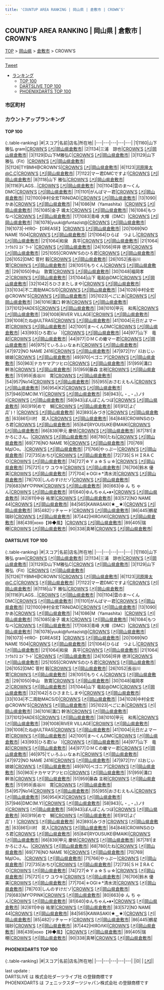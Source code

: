 ```yaml
---
title: 'COUNTUP AREA RANKING | 岡山県 | 倉敷市 | CROWN’S'
---
```

## COUNTUP AREA RANKING | 岡山県 | 倉敷市 | CROWN’S

[TOP](/darts/rank/) > [岡山県](/darts/rank/岡山県/) > [倉敷市](/darts/rank/岡山県/倉敷市/) > CROWN’S

___

<a href="https://twitter.com/share?ref_src=twsrc%5Etfw" data-text="COUNTUP AREA RANKING | 岡山県倉敷市CROWN’S" class="twitter-share-button" data-hashtags="DARTSLIVE,PHOENIXDARTS,darts,ダーツ" data-show-count="false">Tweet</a>

* [ランキング](#カウントアップランキング)
    * [TOP 100](#top-100)
    * [DARTSLIVE TOP 100](#dartslive-top-100)
    * [PHOENIXDARTS TOP 100](#phoenixdarts-top-100)

### 市区町村

<ul>

</ul>

### カウントアップランキング

#### TOP 100



{:.table-ranking}
|#|スコア|名前|店名|所在地|
|---|---|---|---|---|
|1|1160|<span class="rank-name-dl">山下 雅弘 gram</span>|<a href="/darts/rank/shops/942f8c619a109964f454cb89828a1cfe.html">CROWN’S</a> <a href="https://search.dartslive.com/jp/shop/942f8c619a109964f454cb89828a1cfe">[↗]</a>|<a href="/darts/rank/岡山県/倉敷市">岡山県倉敷市</a>|
|2|1134|<span class="rank-name-dl">三浦　諒也</span>|<a href="/darts/rank/shops/942f8c619a109964f454cb89828a1cfe.html">CROWN’S</a> <a href="https://search.dartslive.com/jp/shop/942f8c619a109964f454cb89828a1cfe">[↗]</a>|<a href="/darts/rank/岡山県/倉敷市">岡山県倉敷市</a>|
|3|1129|<span class="rank-name-dl">D山下M雅弘C</span>|<a href="/darts/rank/shops/942f8c619a109964f454cb89828a1cfe.html">CROWN’S</a> <a href="https://search.dartslive.com/jp/shop/942f8c619a109964f454cb89828a1cfe">[↗]</a>|<a href="/darts/rank/岡山県/倉敷市">岡山県倉敷市</a>|
|3|1129|<span class="rank-name-dl">山下 雅弘（Fit）</span>|<a href="/darts/rank/shops/942f8c619a109964f454cb89828a1cfe.html">CROWN’S</a> <a href="https://search.dartslive.com/jp/shop/942f8c619a109964f454cb89828a1cfe">[↗]</a>|<a href="/darts/rank/岡山県/倉敷市">岡山県倉敷市</a>|
|5|1126|<span class="rank-name-dl">TYBMH@CROWN&#x27;S</span>|<a href="/darts/rank/shops/942f8c619a109964f454cb89828a1cfe.html">CROWN’S</a> <a href="https://search.dartslive.com/jp/shop/942f8c619a109964f454cb89828a1cfe">[↗]</a>|<a href="/darts/rank/岡山県/倉敷市">岡山県倉敷市</a>|
|6|1123|<span class="rank-name-dl">河原隆太@C.C</span>|<a href="/darts/rank/shops/942f8c619a109964f454cb89828a1cfe.html">CROWN’S</a> <a href="https://search.dartslive.com/jp/shop/942f8c619a109964f454cb89828a1cfe">[↗]</a>|<a href="/darts/rank/岡山県/倉敷市">岡山県倉敷市</a>|
|7|1122|<span class="rank-name-dl">マー君DMCですよ!</span>|<a href="/darts/rank/shops/942f8c619a109964f454cb89828a1cfe.html">CROWN’S</a> <a href="https://search.dartslive.com/jp/shop/942f8c619a109964f454cb89828a1cfe">[↗]</a>|<a href="/darts/rank/岡山県/倉敷市">岡山県倉敷市</a>|
|8|1118|<span class="rank-name-dl">山下 雅弘</span>|<a href="/darts/rank/shops/942f8c619a109964f454cb89828a1cfe.html">CROWN’S</a> <a href="https://search.dartslive.com/jp/shop/942f8c619a109964f454cb89828a1cfe">[↗]</a>|<a href="/darts/rank/岡山県/倉敷市">岡山県倉敷市</a>|
|9|1116|<span class="rank-name-dl">FLAGS...</span>|<a href="/darts/rank/shops/942f8c619a109964f454cb89828a1cfe.html">CROWN’S</a> <a href="https://search.dartslive.com/jp/shop/942f8c619a109964f454cb89828a1cfe">[↗]</a>|<a href="/darts/rank/岡山県/倉敷市">岡山県倉敷市</a>|
|10|1104|<span class="rank-name-dl">雲のま〜くんDMC</span>|<a href="/darts/rank/shops/942f8c619a109964f454cb89828a1cfe.html">CROWN’S</a> <a href="https://search.dartslive.com/jp/shop/942f8c619a109964f454cb89828a1cfe">[↗]</a>|<a href="/darts/rank/岡山県/倉敷市">岡山県倉敷市</a>|
|11|1101|<span class="rank-name-dl">がんばマー君</span>|<a href="/darts/rank/shops/942f8c619a109964f454cb89828a1cfe.html">CROWN’S</a> <a href="https://search.dartslive.com/jp/shop/942f8c619a109964f454cb89828a1cfe">[↗]</a>|<a href="/darts/rank/岡山県/倉敷市">岡山県倉敷市</a>|
|12|1100|<span class="rank-name-dl">中村全宏TRiNiDAD</span>|<a href="/darts/rank/shops/942f8c619a109964f454cb89828a1cfe.html">CROWN’S</a> <a href="https://search.dartslive.com/jp/shop/942f8c619a109964f454cb89828a1cfe">[↗]</a>|<a href="/darts/rank/岡山県/倉敷市">岡山県倉敷市</a>|
|13|1090|<span class="rank-name-dl">かあ</span>|<a href="/darts/rank/shops/942f8c619a109964f454cb89828a1cfe.html">CROWN’S</a> <a href="https://search.dartslive.com/jp/shop/942f8c619a109964f454cb89828a1cfe">[↗]</a>|<a href="/darts/rank/岡山県/倉敷市">岡山県倉敷市</a>|
|14|1086|<span class="rank-name-dl">M（Yamashita）</span>|<a href="/darts/rank/shops/942f8c619a109964f454cb89828a1cfe.html">CROWN’S</a> <a href="https://search.dartslive.com/jp/shop/942f8c619a109964f454cb89828a1cfe">[↗]</a>|<a href="/darts/rank/岡山県/倉敷市">岡山県倉敷市</a>|
|15|1085|<span class="rank-name-dl">金子 颯太</span>|<a href="/darts/rank/shops/942f8c619a109964f454cb89828a1cfe.html">CROWN’S</a> <a href="https://search.dartslive.com/jp/shop/942f8c619a109964f454cb89828a1cfe">[↗]</a>|<a href="/darts/rank/岡山県/倉敷市">岡山県倉敷市</a>|
|16|1084|<span class="rank-name-dl">もつなべ</span>|<a href="/darts/rank/shops/942f8c619a109964f454cb89828a1cfe.html">CROWN’S</a> <a href="https://search.dartslive.com/jp/shop/942f8c619a109964f454cb89828a1cfe">[↗]</a>|<a href="/darts/rank/岡山県/倉敷市">岡山県倉敷市</a>|
|17|1083|<span class="rank-name-dl">青峰 大輝（DMC）</span>|<a href="/darts/rank/shops/942f8c619a109964f454cb89828a1cfe.html">CROWN’S</a> <a href="https://search.dartslive.com/jp/shop/942f8c619a109964f454cb89828a1cfe">[↗]</a>|<a href="/darts/rank/岡山県/倉敷市">岡山県倉敷市</a>|
|18|1078|<span class="rank-name-dl">yuuki@funtazist@</span>|<a href="/darts/rank/shops/942f8c619a109964f454cb89828a1cfe.html">CROWN’S</a> <a href="https://search.dartslive.com/jp/shop/942f8c619a109964f454cb89828a1cfe">[↗]</a>|<a href="/darts/rank/岡山県/倉敷市">岡山県倉敷市</a>|
|19|1073|<span class="rank-name-dl">-H!RO-【GREASE】</span>|<a href="/darts/rank/shops/942f8c619a109964f454cb89828a1cfe.html">CROWN’S</a> <a href="https://search.dartslive.com/jp/shop/942f8c619a109964f454cb89828a1cfe">[↗]</a>|<a href="/darts/rank/岡山県/倉敷市">岡山県倉敷市</a>|
|20|1069|<span class="rank-name-dl">NO NAME 1504</span>|<a href="/darts/rank/shops/942f8c619a109964f454cb89828a1cfe.html">CROWN’S</a> <a href="https://search.dartslive.com/jp/shop/942f8c619a109964f454cb89828a1cfe">[↗]</a>|<a href="/darts/rank/岡山県/倉敷市">岡山県倉敷市</a>|
|21|1064|<span class="rank-name-dl">ひらば　つよし</span>|<a href="/darts/rank/shops/942f8c619a109964f454cb89828a1cfe.html">CROWN’S</a> <a href="https://search.dartslive.com/jp/shop/942f8c619a109964f454cb89828a1cfe">[↗]</a>|<a href="/darts/rank/岡山県/倉敷市">岡山県倉敷市</a>|
|21|1064|<span class="rank-name-dl">和泉　真平</span>|<a href="/darts/rank/shops/942f8c619a109964f454cb89828a1cfe.html">CROWN’S</a> <a href="https://search.dartslive.com/jp/shop/942f8c619a109964f454cb89828a1cfe">[↗]</a>|<a href="/darts/rank/岡山県/倉敷市">岡山県倉敷市</a>|
|21|1064|<span class="rank-name-dl">ﾌｧｳﾙｸｽ ｴﾄﾞﾜｰﾄﾞ</span>|<a href="/darts/rank/shops/942f8c619a109964f454cb89828a1cfe.html">CROWN’S</a> <a href="https://search.dartslive.com/jp/shop/942f8c619a109964f454cb89828a1cfe">[↗]</a>|<a href="/darts/rank/岡山県/倉敷市">岡山県倉敷市</a>|
|24|1056|<span class="rank-name-dl">坪井 徳洋</span>|<a href="/darts/rank/shops/942f8c619a109964f454cb89828a1cfe.html">CROWN’S</a> <a href="https://search.dartslive.com/jp/shop/942f8c619a109964f454cb89828a1cfe">[↗]</a>|<a href="/darts/rank/岡山県/倉敷市">岡山県倉敷市</a>|
|25|1055|<span class="rank-name-dl">CROWN&#x27;Sのひろ君</span>|<a href="/darts/rank/shops/942f8c619a109964f454cb89828a1cfe.html">CROWN’S</a> <a href="https://search.dartslive.com/jp/shop/942f8c619a109964f454cb89828a1cfe">[↗]</a>|<a href="/darts/rank/岡山県/倉敷市">岡山県倉敷市</a>|
|26|1052|<span class="rank-name-dl">DMC 菅村 毅</span>|<a href="/darts/rank/shops/942f8c619a109964f454cb89828a1cfe.html">CROWN’S</a> <a href="https://search.dartslive.com/jp/shop/942f8c619a109964f454cb89828a1cfe">[↗]</a>|<a href="/darts/rank/岡山県/倉敷市">岡山県倉敷市</a>|
|26|1052|<span class="rank-name-dl">長谷川 寛</span>|<a href="/darts/rank/shops/942f8c619a109964f454cb89828a1cfe.html">CROWN’S</a> <a href="https://search.dartslive.com/jp/shop/942f8c619a109964f454cb89828a1cfe">[↗]</a>|<a href="/darts/rank/岡山県/倉敷市">岡山県倉敷市</a>|
|28|1051|<span class="rank-name-dl">もりくん</span>|<a href="/darts/rank/shops/942f8c619a109964f454cb89828a1cfe.html">CROWN’S</a> <a href="https://search.dartslive.com/jp/shop/942f8c619a109964f454cb89828a1cfe">[↗]</a>|<a href="/darts/rank/岡山県/倉敷市">岡山県倉敷市</a>|
|29|1050|<span class="rank-name-dl">中山　敦寛</span>|<a href="/darts/rank/shops/942f8c619a109964f454cb89828a1cfe.html">CROWN’S</a> <a href="https://search.dartslive.com/jp/shop/942f8c619a109964f454cb89828a1cfe">[↗]</a>|<a href="/darts/rank/岡山県/倉敷市">岡山県倉敷市</a>|
|30|1048|<span class="rank-name-dl">福岡孝之</span>|<a href="/darts/rank/shops/942f8c619a109964f454cb89828a1cfe.html">CROWN’S</a> <a href="https://search.dartslive.com/jp/shop/942f8c619a109964f454cb89828a1cfe">[↗]</a>|<a href="/darts/rank/岡山県/倉敷市">岡山県倉敷市</a>|
|31|1044|<span class="rank-name-dl">山下 竜起@DMC</span>|<a href="/darts/rank/shops/942f8c619a109964f454cb89828a1cfe.html">CROWN’S</a> <a href="https://search.dartslive.com/jp/shop/942f8c619a109964f454cb89828a1cfe">[↗]</a>|<a href="/darts/rank/岡山県/倉敷市">岡山県倉敷市</a>|
|32|1042|<span class="rank-name-dl">ろひさまたしまや</span>|<a href="/darts/rank/shops/942f8c619a109964f454cb89828a1cfe.html">CROWN’S</a> <a href="https://search.dartslive.com/jp/shop/942f8c619a109964f454cb89828a1cfe">[↗]</a>|<a href="/darts/rank/岡山県/倉敷市">岡山県倉敷市</a>|
|33|1034|<span class="rank-name-dl">不二周助MACS/D</span>|<a href="/darts/rank/shops/942f8c619a109964f454cb89828a1cfe.html">CROWN’S</a> <a href="https://search.dartslive.com/jp/shop/942f8c619a109964f454cb89828a1cfe">[↗]</a>|<a href="/darts/rank/岡山県/倉敷市">岡山県倉敷市</a>|
|34|1028|<span class="rank-name-dl">中村全宏@CROWN&#x27;S</span>|<a href="/darts/rank/shops/942f8c619a109964f454cb89828a1cfe.html">CROWN’S</a> <a href="https://search.dartslive.com/jp/shop/942f8c619a109964f454cb89828a1cfe">[↗]</a>|<a href="/darts/rank/岡山県/倉敷市">岡山県倉敷市</a>|
|35|1023|<span class="rank-name-dl">べごにあ</span>|<a href="/darts/rank/shops/942f8c619a109964f454cb89828a1cfe.html">CROWN’S</a> <a href="https://search.dartslive.com/jp/shop/942f8c619a109964f454cb89828a1cfe">[↗]</a>|<a href="/darts/rank/岡山県/倉敷市">岡山県倉敷市</a>|
|36|1016|<span class="rank-name-dl">溝口 幹浩</span>|<a href="/darts/rank/shops/942f8c619a109964f454cb89828a1cfe.html">CROWN’S</a> <a href="https://search.dartslive.com/jp/shop/942f8c619a109964f454cb89828a1cfe">[↗]</a>|<a href="/darts/rank/岡山県/倉敷市">岡山県倉敷市</a>|
|37|1012|<span class="rank-name-dl">HADES</span>|<a href="/darts/rank/shops/942f8c619a109964f454cb89828a1cfe.html">CROWN’S</a> <a href="https://search.dartslive.com/jp/shop/942f8c619a109964f454cb89828a1cfe">[↗]</a>|<a href="/darts/rank/岡山県/倉敷市">岡山県倉敷市</a>|
|38|1010|<span class="rank-name-dl">甲元　和馬</span>|<a href="/darts/rank/shops/942f8c619a109964f454cb89828a1cfe.html">CROWN’S</a> <a href="https://search.dartslive.com/jp/shop/942f8c619a109964f454cb89828a1cfe">[↗]</a>|<a href="/darts/rank/岡山県/倉敷市">岡山県倉敷市</a>|
|39|1008|<span class="rank-name-dl">RIVER VILLAGE</span>|<a href="/darts/rank/shops/942f8c619a109964f454cb89828a1cfe.html">CROWN’S</a> <a href="https://search.dartslive.com/jp/shop/942f8c619a109964f454cb89828a1cfe">[↗]</a>|<a href="/darts/rank/岡山県/倉敷市">岡山県倉敷市</a>|
|39|1008|<span class="rank-name-dl">たね@ULTRAS</span>|<a href="/darts/rank/shops/942f8c619a109964f454cb89828a1cfe.html">CROWN’S</a> <a href="https://search.dartslive.com/jp/shop/942f8c619a109964f454cb89828a1cfe">[↗]</a>|<a href="/darts/rank/岡山県/倉敷市">岡山県倉敷市</a>|
|41|1004|<span class="rank-name-dl">元日だよマー君</span>|<a href="/darts/rank/shops/942f8c619a109964f454cb89828a1cfe.html">CROWN’S</a> <a href="https://search.dartslive.com/jp/shop/942f8c619a109964f454cb89828a1cfe">[↗]</a>|<a href="/darts/rank/岡山県/倉敷市">岡山県倉敷市</a>|
|42|1001|<span class="rank-name-dl">ま〜くんDMC</span>|<a href="/darts/rank/shops/942f8c619a109964f454cb89828a1cfe.html">CROWN’S</a> <a href="https://search.dartslive.com/jp/shop/942f8c619a109964f454cb89828a1cfe">[↗]</a>|<a href="/darts/rank/岡山県/倉敷市">岡山県倉敷市</a>|
|43|993|<span class="rank-name-dl">ひろ君(*´ω｀*)</span>|<a href="/darts/rank/shops/942f8c619a109964f454cb89828a1cfe.html">CROWN’S</a> <a href="https://search.dartslive.com/jp/shop/942f8c619a109964f454cb89828a1cfe">[↗]</a>|<a href="/darts/rank/岡山県/倉敷市">岡山県倉敷市</a>|
|44|977|<span class="rank-name-dl">山下　竜起</span>|<a href="/darts/rank/shops/942f8c619a109964f454cb89828a1cfe.html">CROWN’S</a> <a href="https://search.dartslive.com/jp/shop/942f8c619a109964f454cb89828a1cfe">[↗]</a>|<a href="/darts/rank/岡山県/倉敷市">岡山県倉敷市</a>|
|44|977|<span class="rank-name-dl">ＤＭＣの蠍マー君</span>|<a href="/darts/rank/shops/942f8c619a109964f454cb89828a1cfe.html">CROWN’S</a> <a href="https://search.dartslive.com/jp/shop/942f8c619a109964f454cb89828a1cfe">[↗]</a>|<a href="/darts/rank/岡山県/倉敷市">岡山県倉敷市</a>|
|46|975|<span class="rank-name-dl">てぃろふぃなぁれ</span>|<a href="/darts/rank/shops/942f8c619a109964f454cb89828a1cfe.html">CROWN’S</a> <a href="https://search.dartslive.com/jp/shop/942f8c619a109964f454cb89828a1cfe">[↗]</a>|<a href="/darts/rank/岡山県/倉敷市">岡山県倉敷市</a>|
|47|972|<span class="rank-name-dl">NO NAME 2416</span>|<a href="/darts/rank/shops/942f8c619a109964f454cb89828a1cfe.html">CROWN’S</a> <a href="https://search.dartslive.com/jp/shop/942f8c619a109964f454cb89828a1cfe">[↗]</a>|<a href="/darts/rank/岡山県/倉敷市">岡山県倉敷市</a>|
|47|972|<span class="rank-name-dl">ｱﾏｿﾞﾈｽおじぃ娘娘</span>|<a href="/darts/rank/shops/942f8c619a109964f454cb89828a1cfe.html">CROWN’S</a> <a href="https://search.dartslive.com/jp/shop/942f8c619a109964f454cb89828a1cfe">[↗]</a>|<a href="/darts/rank/岡山県/倉敷市">岡山県倉敷市</a>|
|49|970|<span class="rank-name-dl">ベゴニア</span>|<a href="/darts/rank/shops/942f8c619a109964f454cb89828a1cfe.html">CROWN’S</a> <a href="https://search.dartslive.com/jp/shop/942f8c619a109964f454cb89828a1cfe">[↗]</a>|<a href="/darts/rank/岡山県/倉敷市">岡山県倉敷市</a>|
|50|963|<span class="rank-name-dl">ナカヤマアツヒロ</span>|<a href="/darts/rank/shops/942f8c619a109964f454cb89828a1cfe.html">CROWN’S</a> <a href="https://search.dartslive.com/jp/shop/942f8c619a109964f454cb89828a1cfe">[↗]</a>|<a href="/darts/rank/岡山県/倉敷市">岡山県倉敷市</a>|
|51|959|<span class="rank-name-dl">溝口　幹浩</span>|<a href="/darts/rank/shops/942f8c619a109964f454cb89828a1cfe.html">CROWN’S</a> <a href="https://search.dartslive.com/jp/shop/942f8c619a109964f454cb89828a1cfe">[↗]</a>|<a href="/darts/rank/岡山県/倉敷市">岡山県倉敷市</a>|
|51|959|<span class="rank-name-dl">藤森 主税</span>|<a href="/darts/rank/shops/942f8c619a109964f454cb89828a1cfe.html">CROWN’S</a> <a href="https://search.dartslive.com/jp/shop/942f8c619a109964f454cb89828a1cfe">[↗]</a>|<a href="/darts/rank/岡山県/倉敷市">岡山県倉敷市</a>|
|51|959|<span class="rank-name-dl">長谷川　寛</span>|<a href="/darts/rank/shops/942f8c619a109964f454cb89828a1cfe.html">CROWN’S</a> <a href="https://search.dartslive.com/jp/shop/942f8c619a109964f454cb89828a1cfe">[↗]</a>|<a href="/darts/rank/岡山県/倉敷市">岡山県倉敷市</a>|
|54|957|<span class="rank-name-dl">No14</span>|<a href="/darts/rank/shops/942f8c619a109964f454cb89828a1cfe.html">CROWN’S</a> <a href="https://search.dartslive.com/jp/shop/942f8c619a109964f454cb89828a1cfe">[↗]</a>|<a href="/darts/rank/岡山県/倉敷市">岡山県倉敷市</a>|
|55|955|<span class="rank-name-dl">おさむえもん</span>|<a href="/darts/rank/shops/942f8c619a109964f454cb89828a1cfe.html">CROWN’S</a> <a href="https://search.dartslive.com/jp/shop/942f8c619a109964f454cb89828a1cfe">[↗]</a>|<a href="/darts/rank/岡山県/倉敷市">岡山県倉敷市</a>|
|56|954|<span class="rank-name-dl">K2</span>|<a href="/darts/rank/shops/942f8c619a109964f454cb89828a1cfe.html">CROWN’S</a> <a href="https://search.dartslive.com/jp/shop/942f8c619a109964f454cb89828a1cfe">[↗]</a>|<a href="/darts/rank/岡山県/倉敷市">岡山県倉敷市</a>|
|57|946|<span class="rank-name-dl">DMC(M.Y)</span>|<a href="/darts/rank/shops/942f8c619a109964f454cb89828a1cfe.html">CROWN’S</a> <a href="https://search.dartslive.com/jp/shop/942f8c619a109964f454cb89828a1cfe">[↗]</a>|<a href="/darts/rank/岡山県/倉敷市">岡山県倉敷市</a>|
|58|943|<span class="rank-name-dl">(。・_・。)ノﾀﾈ</span>|<a href="/darts/rank/shops/942f8c619a109964f454cb89828a1cfe.html">CROWN’S</a> <a href="https://search.dartslive.com/jp/shop/942f8c619a109964f454cb89828a1cfe">[↗]</a>|<a href="/darts/rank/岡山県/倉敷市">岡山県倉敷市</a>|
|58|943|<span class="rank-name-dl">ぽんぽこんつぼ</span>|<a href="/darts/rank/shops/942f8c619a109964f454cb89828a1cfe.html">CROWN’S</a> <a href="https://search.dartslive.com/jp/shop/942f8c619a109964f454cb89828a1cfe">[↗]</a>|<a href="/darts/rank/岡山県/倉敷市">岡山県倉敷市</a>|
|60|919|<span class="rank-name-dl">めで　鯛</span>|<a href="/darts/rank/shops/942f8c619a109964f454cb89828a1cfe.html">CROWN’S</a> <a href="https://search.dartslive.com/jp/shop/942f8c619a109964f454cb89828a1cfe">[↗]</a>|<a href="/darts/rank/岡山県/倉敷市">岡山県倉敷市</a>|
|61|912|<span class="rank-name-dl">よ(ﾟДﾟ)！</span>|<a href="/darts/rank/shops/942f8c619a109964f454cb89828a1cfe.html">CROWN’S</a> <a href="https://search.dartslive.com/jp/shop/942f8c619a109964f454cb89828a1cfe">[↗]</a>|<a href="/darts/rank/岡山県/倉敷市">岡山県倉敷市</a>|
|62|893|<span class="rank-name-dl">みづき</span>|<a href="/darts/rank/shops/942f8c619a109964f454cb89828a1cfe.html">CROWN’S</a> <a href="https://search.dartslive.com/jp/shop/942f8c619a109964f454cb89828a1cfe">[↗]</a>|<a href="/darts/rank/岡山県/倉敷市">岡山県倉敷市</a>|
|63|861|<span class="rank-name-dl">川村　奨人</span>|<a href="/darts/rank/shops/942f8c619a109964f454cb89828a1cfe.html">CROWN’S</a> <a href="https://search.dartslive.com/jp/shop/942f8c619a109964f454cb89828a1cfe">[↗]</a>|<a href="/darts/rank/岡山県/倉敷市">岡山県倉敷市</a>|
|64|848|<span class="rank-name-dl">CROWNSのひろ君</span>|<a href="/darts/rank/shops/942f8c619a109964f454cb89828a1cfe.html">CROWN’S</a> <a href="https://search.dartslive.com/jp/shop/942f8c619a109964f454cb89828a1cfe">[↗]</a>|<a href="/darts/rank/岡山県/倉敷市">岡山県倉敷市</a>|
|65|841|<span class="rank-name-dl">RYOUSUKE@MAIKI</span>|<a href="/darts/rank/shops/942f8c619a109964f454cb89828a1cfe.html">CROWN’S</a> <a href="https://search.dartslive.com/jp/shop/942f8c619a109964f454cb89828a1cfe">[↗]</a>|<a href="/darts/rank/岡山県/倉敷市">岡山県倉敷市</a>|
|66|839|<span class="rank-name-dl">甲元 慶依</span>|<a href="/darts/rank/shops/942f8c619a109964f454cb89828a1cfe.html">CROWN’S</a> <a href="https://search.dartslive.com/jp/shop/942f8c619a109964f454cb89828a1cfe">[↗]</a>|<a href="/darts/rank/岡山県/倉敷市">岡山県倉敷市</a>|
|67|781|<span class="rank-name-dl">まかろにさん。</span>|<a href="/darts/rank/shops/942f8c619a109964f454cb89828a1cfe.html">CROWN’S</a> <a href="https://search.dartslive.com/jp/shop/942f8c619a109964f454cb89828a1cfe">[↗]</a>|<a href="/darts/rank/岡山県/倉敷市">岡山県倉敷市</a>|
|68|780|<span class="rank-name-dl">たね</span>|<a href="/darts/rank/shops/942f8c619a109964f454cb89828a1cfe.html">CROWN’S</a> <a href="https://search.dartslive.com/jp/shop/942f8c619a109964f454cb89828a1cfe">[↗]</a>|<a href="/darts/rank/岡山県/倉敷市">岡山県倉敷市</a>|
|69|776|<span class="rank-name-dl">NO NAME 16</span>|<a href="/darts/rank/shops/942f8c619a109964f454cb89828a1cfe.html">CROWN’S</a> <a href="https://search.dartslive.com/jp/shop/942f8c619a109964f454cb89828a1cfe">[↗]</a>|<a href="/darts/rank/岡山県/倉敷市">岡山県倉敷市</a>|
|70|769|<span class="rank-name-dl">МдΙ○o。.</span>|<a href="/darts/rank/shops/942f8c619a109964f454cb89828a1cfe.html">CROWN’S</a> <a href="https://search.dartslive.com/jp/shop/942f8c619a109964f454cb89828a1cfe">[↗]</a>|<a href="/darts/rank/岡山県/倉敷市">岡山県倉敷市</a>|
|71|766|<span class="rank-name-dl">やっぷー</span>|<a href="/darts/rank/shops/942f8c619a109964f454cb89828a1cfe.html">CROWN’S</a> <a href="https://search.dartslive.com/jp/shop/942f8c619a109964f454cb89828a1cfe">[↗]</a>|<a href="/darts/rank/岡山県/倉敷市">岡山県倉敷市</a>|
|72|735|<span class="rank-name-dl">おちび</span>|<a href="/darts/rank/shops/942f8c619a109964f454cb89828a1cfe.html">CROWN’S</a> <a href="https://search.dartslive.com/jp/shop/942f8c619a109964f454cb89828a1cfe">[↗]</a>|<a href="/darts/rank/岡山県/倉敷市">岡山県倉敷市</a>|
|72|735|<span class="rank-name-dl">ＳＨＩЯＡＣＯ</span>|<a href="/darts/rank/shops/942f8c619a109964f454cb89828a1cfe.html">CROWN’S</a> <a href="https://search.dartslive.com/jp/shop/942f8c619a109964f454cb89828a1cfe">[↗]</a>|<a href="/darts/rank/岡山県/倉敷市">岡山県倉敷市</a>|
|74|727|<span class="rank-name-dl">☆Ｙａ☆Ｓｕ☆</span>|<a href="/darts/rank/shops/942f8c619a109964f454cb89828a1cfe.html">CROWN’S</a> <a href="https://search.dartslive.com/jp/shop/942f8c619a109964f454cb89828a1cfe">[↗]</a>|<a href="/darts/rank/岡山県/倉敷市">岡山県倉敷市</a>|
|75|721|<span class="rank-name-dl">ミワ ユウキ</span>|<a href="/darts/rank/shops/942f8c619a109964f454cb89828a1cfe.html">CROWN’S</a> <a href="https://search.dartslive.com/jp/shop/942f8c619a109964f454cb89828a1cfe">[↗]</a>|<a href="/darts/rank/岡山県/倉敷市">岡山県倉敷市</a>|
|76|706|<span class="rank-name-dl">鈴木 優美</span>|<a href="/darts/rank/shops/942f8c619a109964f454cb89828a1cfe.html">CROWN’S</a> <a href="https://search.dartslive.com/jp/shop/942f8c619a109964f454cb89828a1cfe">[↗]</a>|<a href="/darts/rank/岡山県/倉敷市">岡山県倉敷市</a>|
|77|704|<span class="rank-name-dl">＊OGI＊*清水流</span>|<a href="/darts/rank/shops/942f8c619a109964f454cb89828a1cfe.html">CROWN’S</a> <a href="https://search.dartslive.com/jp/shop/942f8c619a109964f454cb89828a1cfe">[↗]</a>|<a href="/darts/rank/岡山県/倉敷市">岡山県倉敷市</a>|
|78|703|<span class="rank-name-dl">しんのすけだゾ</span>|<a href="/darts/rank/shops/942f8c619a109964f454cb89828a1cfe.html">CROWN’S</a> <a href="https://search.dartslive.com/jp/shop/942f8c619a109964f454cb89828a1cfe">[↗]</a>|<a href="/darts/rank/岡山県/倉敷市">岡山県倉敷市</a>|
|79|683|<span class="rank-name-dl">MY♡PINK</span>|<a href="/darts/rank/shops/942f8c619a109964f454cb89828a1cfe.html">CROWN’S</a> <a href="https://search.dartslive.com/jp/shop/942f8c619a109964f454cb89828a1cfe">[↗]</a>|<a href="/darts/rank/岡山県/倉敷市">岡山県倉敷市</a>|
|80|663|<span class="rank-name-dl">ゆ ん ち ゃ ん</span>|<a href="/darts/rank/shops/942f8c619a109964f454cb89828a1cfe.html">CROWN’S</a> <a href="https://search.dartslive.com/jp/shop/942f8c619a109964f454cb89828a1cfe">[↗]</a>|<a href="/darts/rank/岡山県/倉敷市">岡山県倉敷市</a>|
|81|640|<span class="rank-name-dl">ゆんちゃん•ᴥ•</span>|<a href="/darts/rank/shops/942f8c619a109964f454cb89828a1cfe.html">CROWN’S</a> <a href="https://search.dartslive.com/jp/shop/942f8c619a109964f454cb89828a1cfe">[↗]</a>|<a href="/darts/rank/岡山県/倉敷市">岡山県倉敷市</a>|
|82|611|<span class="rank-name-dl">中谷 祐里</span>|<a href="/darts/rank/shops/942f8c619a109964f454cb89828a1cfe.html">CROWN’S</a> <a href="https://search.dartslive.com/jp/shop/942f8c619a109964f454cb89828a1cfe">[↗]</a>|<a href="/darts/rank/岡山県/倉敷市">岡山県倉敷市</a>|
|83|572|<span class="rank-name-dl">NO NAME 44</span>|<a href="/darts/rank/shops/942f8c619a109964f454cb89828a1cfe.html">CROWN’S</a> <a href="https://search.dartslive.com/jp/shop/942f8c619a109964f454cb89828a1cfe">[↗]</a>|<a href="/darts/rank/岡山県/倉敷市">岡山県倉敷市</a>|
|84|565|<span class="rank-name-dl">KAWASAKI(★‿★)</span>|<a href="/darts/rank/shops/942f8c619a109964f454cb89828a1cfe.html">CROWN’S</a> <a href="https://search.dartslive.com/jp/shop/942f8c619a109964f454cb89828a1cfe">[↗]</a>|<a href="/darts/rank/岡山県/倉敷市">岡山県倉敷市</a>|
|85|482|<span class="rank-name-dl">リチャード</span>|<a href="/darts/rank/shops/942f8c619a109964f454cb89828a1cfe.html">CROWN’S</a> <a href="https://search.dartslive.com/jp/shop/942f8c619a109964f454cb89828a1cfe">[↗]</a>|<a href="/darts/rank/岡山県/倉敷市">岡山県倉敷市</a>|
|86|445|<span class="rank-name-dl">鶴星瑞砂</span>|<a href="/darts/rank/shops/942f8c619a109964f454cb89828a1cfe.html">CROWN’S</a> <a href="https://search.dartslive.com/jp/shop/942f8c619a109964f454cb89828a1cfe">[↗]</a>|<a href="/darts/rank/岡山県/倉敷市">岡山県倉敷市</a>|
|87|442|<span class="rank-name-dl">НΙЯОΛКΙ</span>|<a href="/darts/rank/shops/942f8c619a109964f454cb89828a1cfe.html">CROWN’S</a> <a href="https://search.dartslive.com/jp/shop/942f8c619a109964f454cb89828a1cfe">[↗]</a>|<a href="/darts/rank/岡山県/倉敷市">岡山県倉敷市</a>|
|88|439|<span class="rank-name-dl">xoxo【神◆風】</span>|<a href="/darts/rank/shops/942f8c619a109964f454cb89828a1cfe.html">CROWN’S</a> <a href="https://search.dartslive.com/jp/shop/942f8c619a109964f454cb89828a1cfe">[↗]</a>|<a href="/darts/rank/岡山県/倉敷市">岡山県倉敷市</a>|
|89|405|<span class="rank-name-dl">瑞穂</span>|<a href="/darts/rank/shops/942f8c619a109964f454cb89828a1cfe.html">CROWN’S</a> <a href="https://search.dartslive.com/jp/shop/942f8c619a109964f454cb89828a1cfe">[↗]</a>|<a href="/darts/rank/岡山県/倉敷市">岡山県倉敷市</a>|
|90|338|<span class="rank-name-dl">真琴</span>|<a href="/darts/rank/shops/942f8c619a109964f454cb89828a1cfe.html">CROWN’S</a> <a href="https://search.dartslive.com/jp/shop/942f8c619a109964f454cb89828a1cfe">[↗]</a>|<a href="/darts/rank/岡山県/倉敷市">岡山県倉敷市</a>|


#### DARTSLIVE TOP 100



{:.table-ranking}
|#|スコア|名前|店名|所在地|
|---|---|---|---|---|
|1|1160|<span class="rank-name-dl">山下 雅弘 gram</span>|<a href="/darts/rank/shops/942f8c619a109964f454cb89828a1cfe.html">CROWN’S</a> <a href="https://search.dartslive.com/jp/shop/942f8c619a109964f454cb89828a1cfe">[↗]</a>|<a href="/darts/rank/岡山県/倉敷市">岡山県倉敷市</a>|
|2|1134|<span class="rank-name-dl">三浦　諒也</span>|<a href="/darts/rank/shops/942f8c619a109964f454cb89828a1cfe.html">CROWN’S</a> <a href="https://search.dartslive.com/jp/shop/942f8c619a109964f454cb89828a1cfe">[↗]</a>|<a href="/darts/rank/岡山県/倉敷市">岡山県倉敷市</a>|
|3|1129|<span class="rank-name-dl">D山下M雅弘C</span>|<a href="/darts/rank/shops/942f8c619a109964f454cb89828a1cfe.html">CROWN’S</a> <a href="https://search.dartslive.com/jp/shop/942f8c619a109964f454cb89828a1cfe">[↗]</a>|<a href="/darts/rank/岡山県/倉敷市">岡山県倉敷市</a>|
|3|1129|<span class="rank-name-dl">山下 雅弘（Fit）</span>|<a href="/darts/rank/shops/942f8c619a109964f454cb89828a1cfe.html">CROWN’S</a> <a href="https://search.dartslive.com/jp/shop/942f8c619a109964f454cb89828a1cfe">[↗]</a>|<a href="/darts/rank/岡山県/倉敷市">岡山県倉敷市</a>|
|5|1126|<span class="rank-name-dl">TYBMH@CROWN&#x27;S</span>|<a href="/darts/rank/shops/942f8c619a109964f454cb89828a1cfe.html">CROWN’S</a> <a href="https://search.dartslive.com/jp/shop/942f8c619a109964f454cb89828a1cfe">[↗]</a>|<a href="/darts/rank/岡山県/倉敷市">岡山県倉敷市</a>|
|6|1123|<span class="rank-name-dl">河原隆太@C.C</span>|<a href="/darts/rank/shops/942f8c619a109964f454cb89828a1cfe.html">CROWN’S</a> <a href="https://search.dartslive.com/jp/shop/942f8c619a109964f454cb89828a1cfe">[↗]</a>|<a href="/darts/rank/岡山県/倉敷市">岡山県倉敷市</a>|
|7|1122|<span class="rank-name-dl">マー君DMCですよ!</span>|<a href="/darts/rank/shops/942f8c619a109964f454cb89828a1cfe.html">CROWN’S</a> <a href="https://search.dartslive.com/jp/shop/942f8c619a109964f454cb89828a1cfe">[↗]</a>|<a href="/darts/rank/岡山県/倉敷市">岡山県倉敷市</a>|
|8|1118|<span class="rank-name-dl">山下 雅弘</span>|<a href="/darts/rank/shops/942f8c619a109964f454cb89828a1cfe.html">CROWN’S</a> <a href="https://search.dartslive.com/jp/shop/942f8c619a109964f454cb89828a1cfe">[↗]</a>|<a href="/darts/rank/岡山県/倉敷市">岡山県倉敷市</a>|
|9|1116|<span class="rank-name-dl">FLAGS...</span>|<a href="/darts/rank/shops/942f8c619a109964f454cb89828a1cfe.html">CROWN’S</a> <a href="https://search.dartslive.com/jp/shop/942f8c619a109964f454cb89828a1cfe">[↗]</a>|<a href="/darts/rank/岡山県/倉敷市">岡山県倉敷市</a>|
|10|1104|<span class="rank-name-dl">雲のま〜くんDMC</span>|<a href="/darts/rank/shops/942f8c619a109964f454cb89828a1cfe.html">CROWN’S</a> <a href="https://search.dartslive.com/jp/shop/942f8c619a109964f454cb89828a1cfe">[↗]</a>|<a href="/darts/rank/岡山県/倉敷市">岡山県倉敷市</a>|
|11|1101|<span class="rank-name-dl">がんばマー君</span>|<a href="/darts/rank/shops/942f8c619a109964f454cb89828a1cfe.html">CROWN’S</a> <a href="https://search.dartslive.com/jp/shop/942f8c619a109964f454cb89828a1cfe">[↗]</a>|<a href="/darts/rank/岡山県/倉敷市">岡山県倉敷市</a>|
|12|1100|<span class="rank-name-dl">中村全宏TRiNiDAD</span>|<a href="/darts/rank/shops/942f8c619a109964f454cb89828a1cfe.html">CROWN’S</a> <a href="https://search.dartslive.com/jp/shop/942f8c619a109964f454cb89828a1cfe">[↗]</a>|<a href="/darts/rank/岡山県/倉敷市">岡山県倉敷市</a>|
|13|1090|<span class="rank-name-dl">かあ</span>|<a href="/darts/rank/shops/942f8c619a109964f454cb89828a1cfe.html">CROWN’S</a> <a href="https://search.dartslive.com/jp/shop/942f8c619a109964f454cb89828a1cfe">[↗]</a>|<a href="/darts/rank/岡山県/倉敷市">岡山県倉敷市</a>|
|14|1086|<span class="rank-name-dl">M（Yamashita）</span>|<a href="/darts/rank/shops/942f8c619a109964f454cb89828a1cfe.html">CROWN’S</a> <a href="https://search.dartslive.com/jp/shop/942f8c619a109964f454cb89828a1cfe">[↗]</a>|<a href="/darts/rank/岡山県/倉敷市">岡山県倉敷市</a>|
|15|1085|<span class="rank-name-dl">金子 颯太</span>|<a href="/darts/rank/shops/942f8c619a109964f454cb89828a1cfe.html">CROWN’S</a> <a href="https://search.dartslive.com/jp/shop/942f8c619a109964f454cb89828a1cfe">[↗]</a>|<a href="/darts/rank/岡山県/倉敷市">岡山県倉敷市</a>|
|16|1084|<span class="rank-name-dl">もつなべ</span>|<a href="/darts/rank/shops/942f8c619a109964f454cb89828a1cfe.html">CROWN’S</a> <a href="https://search.dartslive.com/jp/shop/942f8c619a109964f454cb89828a1cfe">[↗]</a>|<a href="/darts/rank/岡山県/倉敷市">岡山県倉敷市</a>|
|17|1083|<span class="rank-name-dl">青峰 大輝（DMC）</span>|<a href="/darts/rank/shops/942f8c619a109964f454cb89828a1cfe.html">CROWN’S</a> <a href="https://search.dartslive.com/jp/shop/942f8c619a109964f454cb89828a1cfe">[↗]</a>|<a href="/darts/rank/岡山県/倉敷市">岡山県倉敷市</a>|
|18|1078|<span class="rank-name-dl">yuuki@funtazist@</span>|<a href="/darts/rank/shops/942f8c619a109964f454cb89828a1cfe.html">CROWN’S</a> <a href="https://search.dartslive.com/jp/shop/942f8c619a109964f454cb89828a1cfe">[↗]</a>|<a href="/darts/rank/岡山県/倉敷市">岡山県倉敷市</a>|
|19|1073|<span class="rank-name-dl">-H!RO-【GREASE】</span>|<a href="/darts/rank/shops/942f8c619a109964f454cb89828a1cfe.html">CROWN’S</a> <a href="https://search.dartslive.com/jp/shop/942f8c619a109964f454cb89828a1cfe">[↗]</a>|<a href="/darts/rank/岡山県/倉敷市">岡山県倉敷市</a>|
|20|1069|<span class="rank-name-dl">NO NAME 1504</span>|<a href="/darts/rank/shops/942f8c619a109964f454cb89828a1cfe.html">CROWN’S</a> <a href="https://search.dartslive.com/jp/shop/942f8c619a109964f454cb89828a1cfe">[↗]</a>|<a href="/darts/rank/岡山県/倉敷市">岡山県倉敷市</a>|
|21|1064|<span class="rank-name-dl">ひらば　つよし</span>|<a href="/darts/rank/shops/942f8c619a109964f454cb89828a1cfe.html">CROWN’S</a> <a href="https://search.dartslive.com/jp/shop/942f8c619a109964f454cb89828a1cfe">[↗]</a>|<a href="/darts/rank/岡山県/倉敷市">岡山県倉敷市</a>|
|21|1064|<span class="rank-name-dl">和泉　真平</span>|<a href="/darts/rank/shops/942f8c619a109964f454cb89828a1cfe.html">CROWN’S</a> <a href="https://search.dartslive.com/jp/shop/942f8c619a109964f454cb89828a1cfe">[↗]</a>|<a href="/darts/rank/岡山県/倉敷市">岡山県倉敷市</a>|
|21|1064|<span class="rank-name-dl">ﾌｧｳﾙｸｽ ｴﾄﾞﾜｰﾄﾞ</span>|<a href="/darts/rank/shops/942f8c619a109964f454cb89828a1cfe.html">CROWN’S</a> <a href="https://search.dartslive.com/jp/shop/942f8c619a109964f454cb89828a1cfe">[↗]</a>|<a href="/darts/rank/岡山県/倉敷市">岡山県倉敷市</a>|
|24|1056|<span class="rank-name-dl">坪井 徳洋</span>|<a href="/darts/rank/shops/942f8c619a109964f454cb89828a1cfe.html">CROWN’S</a> <a href="https://search.dartslive.com/jp/shop/942f8c619a109964f454cb89828a1cfe">[↗]</a>|<a href="/darts/rank/岡山県/倉敷市">岡山県倉敷市</a>|
|25|1055|<span class="rank-name-dl">CROWN&#x27;Sのひろ君</span>|<a href="/darts/rank/shops/942f8c619a109964f454cb89828a1cfe.html">CROWN’S</a> <a href="https://search.dartslive.com/jp/shop/942f8c619a109964f454cb89828a1cfe">[↗]</a>|<a href="/darts/rank/岡山県/倉敷市">岡山県倉敷市</a>|
|26|1052|<span class="rank-name-dl">DMC 菅村 毅</span>|<a href="/darts/rank/shops/942f8c619a109964f454cb89828a1cfe.html">CROWN’S</a> <a href="https://search.dartslive.com/jp/shop/942f8c619a109964f454cb89828a1cfe">[↗]</a>|<a href="/darts/rank/岡山県/倉敷市">岡山県倉敷市</a>|
|26|1052|<span class="rank-name-dl">長谷川 寛</span>|<a href="/darts/rank/shops/942f8c619a109964f454cb89828a1cfe.html">CROWN’S</a> <a href="https://search.dartslive.com/jp/shop/942f8c619a109964f454cb89828a1cfe">[↗]</a>|<a href="/darts/rank/岡山県/倉敷市">岡山県倉敷市</a>|
|28|1051|<span class="rank-name-dl">もりくん</span>|<a href="/darts/rank/shops/942f8c619a109964f454cb89828a1cfe.html">CROWN’S</a> <a href="https://search.dartslive.com/jp/shop/942f8c619a109964f454cb89828a1cfe">[↗]</a>|<a href="/darts/rank/岡山県/倉敷市">岡山県倉敷市</a>|
|29|1050|<span class="rank-name-dl">中山　敦寛</span>|<a href="/darts/rank/shops/942f8c619a109964f454cb89828a1cfe.html">CROWN’S</a> <a href="https://search.dartslive.com/jp/shop/942f8c619a109964f454cb89828a1cfe">[↗]</a>|<a href="/darts/rank/岡山県/倉敷市">岡山県倉敷市</a>|
|30|1048|<span class="rank-name-dl">福岡孝之</span>|<a href="/darts/rank/shops/942f8c619a109964f454cb89828a1cfe.html">CROWN’S</a> <a href="https://search.dartslive.com/jp/shop/942f8c619a109964f454cb89828a1cfe">[↗]</a>|<a href="/darts/rank/岡山県/倉敷市">岡山県倉敷市</a>|
|31|1044|<span class="rank-name-dl">山下 竜起@DMC</span>|<a href="/darts/rank/shops/942f8c619a109964f454cb89828a1cfe.html">CROWN’S</a> <a href="https://search.dartslive.com/jp/shop/942f8c619a109964f454cb89828a1cfe">[↗]</a>|<a href="/darts/rank/岡山県/倉敷市">岡山県倉敷市</a>|
|32|1042|<span class="rank-name-dl">ろひさまたしまや</span>|<a href="/darts/rank/shops/942f8c619a109964f454cb89828a1cfe.html">CROWN’S</a> <a href="https://search.dartslive.com/jp/shop/942f8c619a109964f454cb89828a1cfe">[↗]</a>|<a href="/darts/rank/岡山県/倉敷市">岡山県倉敷市</a>|
|33|1034|<span class="rank-name-dl">不二周助MACS/D</span>|<a href="/darts/rank/shops/942f8c619a109964f454cb89828a1cfe.html">CROWN’S</a> <a href="https://search.dartslive.com/jp/shop/942f8c619a109964f454cb89828a1cfe">[↗]</a>|<a href="/darts/rank/岡山県/倉敷市">岡山県倉敷市</a>|
|34|1028|<span class="rank-name-dl">中村全宏@CROWN&#x27;S</span>|<a href="/darts/rank/shops/942f8c619a109964f454cb89828a1cfe.html">CROWN’S</a> <a href="https://search.dartslive.com/jp/shop/942f8c619a109964f454cb89828a1cfe">[↗]</a>|<a href="/darts/rank/岡山県/倉敷市">岡山県倉敷市</a>|
|35|1023|<span class="rank-name-dl">べごにあ</span>|<a href="/darts/rank/shops/942f8c619a109964f454cb89828a1cfe.html">CROWN’S</a> <a href="https://search.dartslive.com/jp/shop/942f8c619a109964f454cb89828a1cfe">[↗]</a>|<a href="/darts/rank/岡山県/倉敷市">岡山県倉敷市</a>|
|36|1016|<span class="rank-name-dl">溝口 幹浩</span>|<a href="/darts/rank/shops/942f8c619a109964f454cb89828a1cfe.html">CROWN’S</a> <a href="https://search.dartslive.com/jp/shop/942f8c619a109964f454cb89828a1cfe">[↗]</a>|<a href="/darts/rank/岡山県/倉敷市">岡山県倉敷市</a>|
|37|1012|<span class="rank-name-dl">HADES</span>|<a href="/darts/rank/shops/942f8c619a109964f454cb89828a1cfe.html">CROWN’S</a> <a href="https://search.dartslive.com/jp/shop/942f8c619a109964f454cb89828a1cfe">[↗]</a>|<a href="/darts/rank/岡山県/倉敷市">岡山県倉敷市</a>|
|38|1010|<span class="rank-name-dl">甲元　和馬</span>|<a href="/darts/rank/shops/942f8c619a109964f454cb89828a1cfe.html">CROWN’S</a> <a href="https://search.dartslive.com/jp/shop/942f8c619a109964f454cb89828a1cfe">[↗]</a>|<a href="/darts/rank/岡山県/倉敷市">岡山県倉敷市</a>|
|39|1008|<span class="rank-name-dl">RIVER VILLAGE</span>|<a href="/darts/rank/shops/942f8c619a109964f454cb89828a1cfe.html">CROWN’S</a> <a href="https://search.dartslive.com/jp/shop/942f8c619a109964f454cb89828a1cfe">[↗]</a>|<a href="/darts/rank/岡山県/倉敷市">岡山県倉敷市</a>|
|39|1008|<span class="rank-name-dl">たね@ULTRAS</span>|<a href="/darts/rank/shops/942f8c619a109964f454cb89828a1cfe.html">CROWN’S</a> <a href="https://search.dartslive.com/jp/shop/942f8c619a109964f454cb89828a1cfe">[↗]</a>|<a href="/darts/rank/岡山県/倉敷市">岡山県倉敷市</a>|
|41|1004|<span class="rank-name-dl">元日だよマー君</span>|<a href="/darts/rank/shops/942f8c619a109964f454cb89828a1cfe.html">CROWN’S</a> <a href="https://search.dartslive.com/jp/shop/942f8c619a109964f454cb89828a1cfe">[↗]</a>|<a href="/darts/rank/岡山県/倉敷市">岡山県倉敷市</a>|
|42|1001|<span class="rank-name-dl">ま〜くんDMC</span>|<a href="/darts/rank/shops/942f8c619a109964f454cb89828a1cfe.html">CROWN’S</a> <a href="https://search.dartslive.com/jp/shop/942f8c619a109964f454cb89828a1cfe">[↗]</a>|<a href="/darts/rank/岡山県/倉敷市">岡山県倉敷市</a>|
|43|993|<span class="rank-name-dl">ひろ君(*´ω｀*)</span>|<a href="/darts/rank/shops/942f8c619a109964f454cb89828a1cfe.html">CROWN’S</a> <a href="https://search.dartslive.com/jp/shop/942f8c619a109964f454cb89828a1cfe">[↗]</a>|<a href="/darts/rank/岡山県/倉敷市">岡山県倉敷市</a>|
|44|977|<span class="rank-name-dl">山下　竜起</span>|<a href="/darts/rank/shops/942f8c619a109964f454cb89828a1cfe.html">CROWN’S</a> <a href="https://search.dartslive.com/jp/shop/942f8c619a109964f454cb89828a1cfe">[↗]</a>|<a href="/darts/rank/岡山県/倉敷市">岡山県倉敷市</a>|
|44|977|<span class="rank-name-dl">ＤＭＣの蠍マー君</span>|<a href="/darts/rank/shops/942f8c619a109964f454cb89828a1cfe.html">CROWN’S</a> <a href="https://search.dartslive.com/jp/shop/942f8c619a109964f454cb89828a1cfe">[↗]</a>|<a href="/darts/rank/岡山県/倉敷市">岡山県倉敷市</a>|
|46|975|<span class="rank-name-dl">てぃろふぃなぁれ</span>|<a href="/darts/rank/shops/942f8c619a109964f454cb89828a1cfe.html">CROWN’S</a> <a href="https://search.dartslive.com/jp/shop/942f8c619a109964f454cb89828a1cfe">[↗]</a>|<a href="/darts/rank/岡山県/倉敷市">岡山県倉敷市</a>|
|47|972|<span class="rank-name-dl">NO NAME 2416</span>|<a href="/darts/rank/shops/942f8c619a109964f454cb89828a1cfe.html">CROWN’S</a> <a href="https://search.dartslive.com/jp/shop/942f8c619a109964f454cb89828a1cfe">[↗]</a>|<a href="/darts/rank/岡山県/倉敷市">岡山県倉敷市</a>|
|47|972|<span class="rank-name-dl">ｱﾏｿﾞﾈｽおじぃ娘娘</span>|<a href="/darts/rank/shops/942f8c619a109964f454cb89828a1cfe.html">CROWN’S</a> <a href="https://search.dartslive.com/jp/shop/942f8c619a109964f454cb89828a1cfe">[↗]</a>|<a href="/darts/rank/岡山県/倉敷市">岡山県倉敷市</a>|
|49|970|<span class="rank-name-dl">ベゴニア</span>|<a href="/darts/rank/shops/942f8c619a109964f454cb89828a1cfe.html">CROWN’S</a> <a href="https://search.dartslive.com/jp/shop/942f8c619a109964f454cb89828a1cfe">[↗]</a>|<a href="/darts/rank/岡山県/倉敷市">岡山県倉敷市</a>|
|50|963|<span class="rank-name-dl">ナカヤマアツヒロ</span>|<a href="/darts/rank/shops/942f8c619a109964f454cb89828a1cfe.html">CROWN’S</a> <a href="https://search.dartslive.com/jp/shop/942f8c619a109964f454cb89828a1cfe">[↗]</a>|<a href="/darts/rank/岡山県/倉敷市">岡山県倉敷市</a>|
|51|959|<span class="rank-name-dl">溝口　幹浩</span>|<a href="/darts/rank/shops/942f8c619a109964f454cb89828a1cfe.html">CROWN’S</a> <a href="https://search.dartslive.com/jp/shop/942f8c619a109964f454cb89828a1cfe">[↗]</a>|<a href="/darts/rank/岡山県/倉敷市">岡山県倉敷市</a>|
|51|959|<span class="rank-name-dl">藤森 主税</span>|<a href="/darts/rank/shops/942f8c619a109964f454cb89828a1cfe.html">CROWN’S</a> <a href="https://search.dartslive.com/jp/shop/942f8c619a109964f454cb89828a1cfe">[↗]</a>|<a href="/darts/rank/岡山県/倉敷市">岡山県倉敷市</a>|
|51|959|<span class="rank-name-dl">長谷川　寛</span>|<a href="/darts/rank/shops/942f8c619a109964f454cb89828a1cfe.html">CROWN’S</a> <a href="https://search.dartslive.com/jp/shop/942f8c619a109964f454cb89828a1cfe">[↗]</a>|<a href="/darts/rank/岡山県/倉敷市">岡山県倉敷市</a>|
|54|957|<span class="rank-name-dl">No14</span>|<a href="/darts/rank/shops/942f8c619a109964f454cb89828a1cfe.html">CROWN’S</a> <a href="https://search.dartslive.com/jp/shop/942f8c619a109964f454cb89828a1cfe">[↗]</a>|<a href="/darts/rank/岡山県/倉敷市">岡山県倉敷市</a>|
|55|955|<span class="rank-name-dl">おさむえもん</span>|<a href="/darts/rank/shops/942f8c619a109964f454cb89828a1cfe.html">CROWN’S</a> <a href="https://search.dartslive.com/jp/shop/942f8c619a109964f454cb89828a1cfe">[↗]</a>|<a href="/darts/rank/岡山県/倉敷市">岡山県倉敷市</a>|
|56|954|<span class="rank-name-dl">K2</span>|<a href="/darts/rank/shops/942f8c619a109964f454cb89828a1cfe.html">CROWN’S</a> <a href="https://search.dartslive.com/jp/shop/942f8c619a109964f454cb89828a1cfe">[↗]</a>|<a href="/darts/rank/岡山県/倉敷市">岡山県倉敷市</a>|
|57|946|<span class="rank-name-dl">DMC(M.Y)</span>|<a href="/darts/rank/shops/942f8c619a109964f454cb89828a1cfe.html">CROWN’S</a> <a href="https://search.dartslive.com/jp/shop/942f8c619a109964f454cb89828a1cfe">[↗]</a>|<a href="/darts/rank/岡山県/倉敷市">岡山県倉敷市</a>|
|58|943|<span class="rank-name-dl">(。・_・。)ノﾀﾈ</span>|<a href="/darts/rank/shops/942f8c619a109964f454cb89828a1cfe.html">CROWN’S</a> <a href="https://search.dartslive.com/jp/shop/942f8c619a109964f454cb89828a1cfe">[↗]</a>|<a href="/darts/rank/岡山県/倉敷市">岡山県倉敷市</a>|
|58|943|<span class="rank-name-dl">ぽんぽこんつぼ</span>|<a href="/darts/rank/shops/942f8c619a109964f454cb89828a1cfe.html">CROWN’S</a> <a href="https://search.dartslive.com/jp/shop/942f8c619a109964f454cb89828a1cfe">[↗]</a>|<a href="/darts/rank/岡山県/倉敷市">岡山県倉敷市</a>|
|60|919|<span class="rank-name-dl">めで　鯛</span>|<a href="/darts/rank/shops/942f8c619a109964f454cb89828a1cfe.html">CROWN’S</a> <a href="https://search.dartslive.com/jp/shop/942f8c619a109964f454cb89828a1cfe">[↗]</a>|<a href="/darts/rank/岡山県/倉敷市">岡山県倉敷市</a>|
|61|912|<span class="rank-name-dl">よ(ﾟДﾟ)！</span>|<a href="/darts/rank/shops/942f8c619a109964f454cb89828a1cfe.html">CROWN’S</a> <a href="https://search.dartslive.com/jp/shop/942f8c619a109964f454cb89828a1cfe">[↗]</a>|<a href="/darts/rank/岡山県/倉敷市">岡山県倉敷市</a>|
|62|893|<span class="rank-name-dl">みづき</span>|<a href="/darts/rank/shops/942f8c619a109964f454cb89828a1cfe.html">CROWN’S</a> <a href="https://search.dartslive.com/jp/shop/942f8c619a109964f454cb89828a1cfe">[↗]</a>|<a href="/darts/rank/岡山県/倉敷市">岡山県倉敷市</a>|
|63|861|<span class="rank-name-dl">川村　奨人</span>|<a href="/darts/rank/shops/942f8c619a109964f454cb89828a1cfe.html">CROWN’S</a> <a href="https://search.dartslive.com/jp/shop/942f8c619a109964f454cb89828a1cfe">[↗]</a>|<a href="/darts/rank/岡山県/倉敷市">岡山県倉敷市</a>|
|64|848|<span class="rank-name-dl">CROWNSのひろ君</span>|<a href="/darts/rank/shops/942f8c619a109964f454cb89828a1cfe.html">CROWN’S</a> <a href="https://search.dartslive.com/jp/shop/942f8c619a109964f454cb89828a1cfe">[↗]</a>|<a href="/darts/rank/岡山県/倉敷市">岡山県倉敷市</a>|
|65|841|<span class="rank-name-dl">RYOUSUKE@MAIKI</span>|<a href="/darts/rank/shops/942f8c619a109964f454cb89828a1cfe.html">CROWN’S</a> <a href="https://search.dartslive.com/jp/shop/942f8c619a109964f454cb89828a1cfe">[↗]</a>|<a href="/darts/rank/岡山県/倉敷市">岡山県倉敷市</a>|
|66|839|<span class="rank-name-dl">甲元 慶依</span>|<a href="/darts/rank/shops/942f8c619a109964f454cb89828a1cfe.html">CROWN’S</a> <a href="https://search.dartslive.com/jp/shop/942f8c619a109964f454cb89828a1cfe">[↗]</a>|<a href="/darts/rank/岡山県/倉敷市">岡山県倉敷市</a>|
|67|781|<span class="rank-name-dl">まかろにさん。</span>|<a href="/darts/rank/shops/942f8c619a109964f454cb89828a1cfe.html">CROWN’S</a> <a href="https://search.dartslive.com/jp/shop/942f8c619a109964f454cb89828a1cfe">[↗]</a>|<a href="/darts/rank/岡山県/倉敷市">岡山県倉敷市</a>|
|68|780|<span class="rank-name-dl">たね</span>|<a href="/darts/rank/shops/942f8c619a109964f454cb89828a1cfe.html">CROWN’S</a> <a href="https://search.dartslive.com/jp/shop/942f8c619a109964f454cb89828a1cfe">[↗]</a>|<a href="/darts/rank/岡山県/倉敷市">岡山県倉敷市</a>|
|69|776|<span class="rank-name-dl">NO NAME 16</span>|<a href="/darts/rank/shops/942f8c619a109964f454cb89828a1cfe.html">CROWN’S</a> <a href="https://search.dartslive.com/jp/shop/942f8c619a109964f454cb89828a1cfe">[↗]</a>|<a href="/darts/rank/岡山県/倉敷市">岡山県倉敷市</a>|
|70|769|<span class="rank-name-dl">МдΙ○o。.</span>|<a href="/darts/rank/shops/942f8c619a109964f454cb89828a1cfe.html">CROWN’S</a> <a href="https://search.dartslive.com/jp/shop/942f8c619a109964f454cb89828a1cfe">[↗]</a>|<a href="/darts/rank/岡山県/倉敷市">岡山県倉敷市</a>|
|71|766|<span class="rank-name-dl">やっぷー</span>|<a href="/darts/rank/shops/942f8c619a109964f454cb89828a1cfe.html">CROWN’S</a> <a href="https://search.dartslive.com/jp/shop/942f8c619a109964f454cb89828a1cfe">[↗]</a>|<a href="/darts/rank/岡山県/倉敷市">岡山県倉敷市</a>|
|72|735|<span class="rank-name-dl">おちび</span>|<a href="/darts/rank/shops/942f8c619a109964f454cb89828a1cfe.html">CROWN’S</a> <a href="https://search.dartslive.com/jp/shop/942f8c619a109964f454cb89828a1cfe">[↗]</a>|<a href="/darts/rank/岡山県/倉敷市">岡山県倉敷市</a>|
|72|735|<span class="rank-name-dl">ＳＨＩЯＡＣＯ</span>|<a href="/darts/rank/shops/942f8c619a109964f454cb89828a1cfe.html">CROWN’S</a> <a href="https://search.dartslive.com/jp/shop/942f8c619a109964f454cb89828a1cfe">[↗]</a>|<a href="/darts/rank/岡山県/倉敷市">岡山県倉敷市</a>|
|74|727|<span class="rank-name-dl">☆Ｙａ☆Ｓｕ☆</span>|<a href="/darts/rank/shops/942f8c619a109964f454cb89828a1cfe.html">CROWN’S</a> <a href="https://search.dartslive.com/jp/shop/942f8c619a109964f454cb89828a1cfe">[↗]</a>|<a href="/darts/rank/岡山県/倉敷市">岡山県倉敷市</a>|
|75|721|<span class="rank-name-dl">ミワ ユウキ</span>|<a href="/darts/rank/shops/942f8c619a109964f454cb89828a1cfe.html">CROWN’S</a> <a href="https://search.dartslive.com/jp/shop/942f8c619a109964f454cb89828a1cfe">[↗]</a>|<a href="/darts/rank/岡山県/倉敷市">岡山県倉敷市</a>|
|76|706|<span class="rank-name-dl">鈴木 優美</span>|<a href="/darts/rank/shops/942f8c619a109964f454cb89828a1cfe.html">CROWN’S</a> <a href="https://search.dartslive.com/jp/shop/942f8c619a109964f454cb89828a1cfe">[↗]</a>|<a href="/darts/rank/岡山県/倉敷市">岡山県倉敷市</a>|
|77|704|<span class="rank-name-dl">＊OGI＊*清水流</span>|<a href="/darts/rank/shops/942f8c619a109964f454cb89828a1cfe.html">CROWN’S</a> <a href="https://search.dartslive.com/jp/shop/942f8c619a109964f454cb89828a1cfe">[↗]</a>|<a href="/darts/rank/岡山県/倉敷市">岡山県倉敷市</a>|
|78|703|<span class="rank-name-dl">しんのすけだゾ</span>|<a href="/darts/rank/shops/942f8c619a109964f454cb89828a1cfe.html">CROWN’S</a> <a href="https://search.dartslive.com/jp/shop/942f8c619a109964f454cb89828a1cfe">[↗]</a>|<a href="/darts/rank/岡山県/倉敷市">岡山県倉敷市</a>|
|79|683|<span class="rank-name-dl">MY♡PINK</span>|<a href="/darts/rank/shops/942f8c619a109964f454cb89828a1cfe.html">CROWN’S</a> <a href="https://search.dartslive.com/jp/shop/942f8c619a109964f454cb89828a1cfe">[↗]</a>|<a href="/darts/rank/岡山県/倉敷市">岡山県倉敷市</a>|
|80|663|<span class="rank-name-dl">ゆ ん ち ゃ ん</span>|<a href="/darts/rank/shops/942f8c619a109964f454cb89828a1cfe.html">CROWN’S</a> <a href="https://search.dartslive.com/jp/shop/942f8c619a109964f454cb89828a1cfe">[↗]</a>|<a href="/darts/rank/岡山県/倉敷市">岡山県倉敷市</a>|
|81|640|<span class="rank-name-dl">ゆんちゃん•ᴥ•</span>|<a href="/darts/rank/shops/942f8c619a109964f454cb89828a1cfe.html">CROWN’S</a> <a href="https://search.dartslive.com/jp/shop/942f8c619a109964f454cb89828a1cfe">[↗]</a>|<a href="/darts/rank/岡山県/倉敷市">岡山県倉敷市</a>|
|82|611|<span class="rank-name-dl">中谷 祐里</span>|<a href="/darts/rank/shops/942f8c619a109964f454cb89828a1cfe.html">CROWN’S</a> <a href="https://search.dartslive.com/jp/shop/942f8c619a109964f454cb89828a1cfe">[↗]</a>|<a href="/darts/rank/岡山県/倉敷市">岡山県倉敷市</a>|
|83|572|<span class="rank-name-dl">NO NAME 44</span>|<a href="/darts/rank/shops/942f8c619a109964f454cb89828a1cfe.html">CROWN’S</a> <a href="https://search.dartslive.com/jp/shop/942f8c619a109964f454cb89828a1cfe">[↗]</a>|<a href="/darts/rank/岡山県/倉敷市">岡山県倉敷市</a>|
|84|565|<span class="rank-name-dl">KAWASAKI(★‿★)</span>|<a href="/darts/rank/shops/942f8c619a109964f454cb89828a1cfe.html">CROWN’S</a> <a href="https://search.dartslive.com/jp/shop/942f8c619a109964f454cb89828a1cfe">[↗]</a>|<a href="/darts/rank/岡山県/倉敷市">岡山県倉敷市</a>|
|85|482|<span class="rank-name-dl">リチャード</span>|<a href="/darts/rank/shops/942f8c619a109964f454cb89828a1cfe.html">CROWN’S</a> <a href="https://search.dartslive.com/jp/shop/942f8c619a109964f454cb89828a1cfe">[↗]</a>|<a href="/darts/rank/岡山県/倉敷市">岡山県倉敷市</a>|
|86|445|<span class="rank-name-dl">鶴星瑞砂</span>|<a href="/darts/rank/shops/942f8c619a109964f454cb89828a1cfe.html">CROWN’S</a> <a href="https://search.dartslive.com/jp/shop/942f8c619a109964f454cb89828a1cfe">[↗]</a>|<a href="/darts/rank/岡山県/倉敷市">岡山県倉敷市</a>|
|87|442|<span class="rank-name-dl">НΙЯОΛКΙ</span>|<a href="/darts/rank/shops/942f8c619a109964f454cb89828a1cfe.html">CROWN’S</a> <a href="https://search.dartslive.com/jp/shop/942f8c619a109964f454cb89828a1cfe">[↗]</a>|<a href="/darts/rank/岡山県/倉敷市">岡山県倉敷市</a>|
|88|439|<span class="rank-name-dl">xoxo【神◆風】</span>|<a href="/darts/rank/shops/942f8c619a109964f454cb89828a1cfe.html">CROWN’S</a> <a href="https://search.dartslive.com/jp/shop/942f8c619a109964f454cb89828a1cfe">[↗]</a>|<a href="/darts/rank/岡山県/倉敷市">岡山県倉敷市</a>|
|89|405|<span class="rank-name-dl">瑞穂</span>|<a href="/darts/rank/shops/942f8c619a109964f454cb89828a1cfe.html">CROWN’S</a> <a href="https://search.dartslive.com/jp/shop/942f8c619a109964f454cb89828a1cfe">[↗]</a>|<a href="/darts/rank/岡山県/倉敷市">岡山県倉敷市</a>|
|90|338|<span class="rank-name-dl">真琴</span>|<a href="/darts/rank/shops/942f8c619a109964f454cb89828a1cfe.html">CROWN’S</a> <a href="https://search.dartslive.com/jp/shop/942f8c619a109964f454cb89828a1cfe">[↗]</a>|<a href="/darts/rank/岡山県/倉敷市">岡山県倉敷市</a>|


#### PHOENIXDARTS TOP 100



{:.table-ranking}
|#|スコア|名前|店名|所在地|
|---|---|---|---|---|
||0|<span class="rank-name-dl"> </span>|<a href="/darts/rank/shops/.html"></a> <a href="">[↗]</a>|<a href="/darts/rank//"></a>|


<div class="footer border-top border-gray-light mt-5 pt-3 text-right text-gray">
    last update : <span style="font-weight: italic" id="foot_last_modified"></span><br />
    DARTSLIVE は 株式会社ダーツライブ社 の登録商標です<br />
    PHOENIXDARTS は フェニックスダーツジャパン株式会社 の登録商標です<br />
</div>

<script src="https://cdnjs.cloudflare.com/ajax/libs/jquery.tablesorter/2.31.3/js/jquery.tablesorter.min.js" integrity="sha512-qzgd5cYSZcosqpzpn7zF2ZId8f/8CHmFKZ8j7mU4OUXTNRd5g+ZHBPsgKEwoqxCtdQvExE5LprwwPAgoicguNg==" crossorigin="anonymous" referrerpolicy="no-referrer"></script>
<link rel="stylesheet" href="https://cdnjs.cloudflare.com/ajax/libs/jquery.tablesorter/2.31.3/css/theme.default.min.css" integrity="sha512-wghhOJkjQX0Lh3NSWvNKeZ0ZpNn+SPVXX1Qyc9OCaogADktxrBiBdKGDoqVUOyhStvMBmJQ8ZdMHiR3wuEq8+w==" crossorigin="anonymous" referrerpolicy="no-referrer" />
<script>
$(function() {
    $(".table-ranking").tablesorter({sortList:[[0, 0]]});
    $("#foot_last_modified").text(formatDate(new Date(document.lastModified), 'yyyy-MM-dd HH:mm:ss'));
});
</script>

<script async src="https://platform.twitter.com/widgets.js" charset="utf-8"></script>